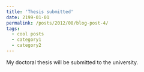 ```yaml
---
title: 'Thesis submitted'
date: 2199-01-01
permalink: /posts/2012/08/blog-post-4/
tags:
  - cool posts
  - category1
  - category2
---
```


My doctoral thesis will be submitted to the university. 
